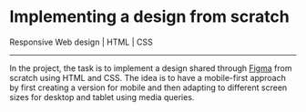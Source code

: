 # Implementing a design from scratch 
Responsive Web design | HTML | CSS

***

In the project, the task is to implement a design shared through [Figma](https://www.figma.com/design/Ax2P0DTnTrFhZn00dGbykp/a5366bbd595c643993665e2a28909370a7e12c66?node-id=0-362&t=UKWTF5uMvQ1fLvV2-1) from scratch using HTML and CSS.
The idea is to have a mobile-first approach by first creating a version for mobile and then adapting to different screen sizes for desktop and tablet using media queries.
